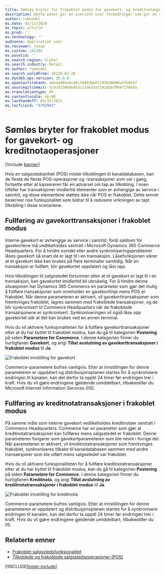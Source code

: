 ```yaml
---
title: Sømløs bryter for frakoblet modus for gavekort- og kreditnotaoperasjoner
description: Dette emnet gir en oversikt over forbedringer som gir en sømløs bryter i frakoblet modus for bestemte betalingstyper.
author: rubendel
ms.date: 02/11/2020
ms.topic: article
ms.prod: ''
ms.technology: ''
audience: Application user
ms.reviewer: josaw
ms.custom: 141393
ms.assetid: ''
ms.search.region: Global
ms.search.industry: Retail
ms.author: rubendel
ms.search.validFrom: 20120-02-28
ms.dyn365.ops.version: 10.0.8
ms.openlocfilehash: a8eda003e4cd4cf0d43bb07c93bd8d68a2fb9e57
ms.sourcegitcommit: 3cdc42346bb653c13ab33a7142dbb7969f1f6dda
ms.translationtype: HT
ms.contentlocale: nb-NO
ms.lasthandoff: 03/31/2021
ms.locfileid: "5792963"
---
```

# <a name="seamless-offline-switch-for-gift-card-and-credit-memo-operations"></a>Sømløs bryter for frakoblet modus for gavekort- og kreditnotaoperasjoner

[!include [banner](../includes/banner.md)]

Hvis en salgsstedsenhet (POS) mister tilkoblingen til kanaldatabasen, kan de fleste de fleste POS-operasjoner og -transaksjoner som var i gang, fortsette etter at kassereren får en advarsel om tap av tilkobling. I noen tilfeller har transaksjoner imidlertid elementer som er avhengige av service i sanntid, og disse elementene støttes ikke når POS er frakoblet. Dette emnet beskriver noe funksjonalitet som bidrar til å redusere virkningen av tapt tilkobling i disse scenariene.

## <a name="completing-gift-card-transactions-in-offline-mode"></a>Fullføring av gavekorttransaksjoner i frakoblet modus

Interne gavekort er avhengige av service i sanntid, fordi saldoen for gavekortene må vedlikeholdes sentralt i Microsoft Dynamics 365 Commerce Headquarters. For å hindre svindel eller andre synkroniseringsproblemer låses gavekort så snart de er lagt til i en transaksjon. Låsefunksjonen sikrer at et gavekort ikke kan brukes på flere terminaler samtidig. Når en transaksjon er fullført, blir gavekortet oppdatert og låst opp.

Hvis tilkoblingen til salgsstedet forsvinner etter at et gavekort er lagt til i en transaksjon, kan gavekortet imidlertid bli ubrukelig. For å hindre denne situasjonen har Dynamics 365 Commerce en parameter som gjør det mulig å fullføre transaksjoner som inneholder en gavekortlinje mens POS er frakoblet. Når denne parameteren er aktivert, vil gavekorttransaksjoner som fremtvinges frakoblet, lagres sammen med frakoblede transaksjoner, og de blir synkronisert til Commerce Headquarters når de frakoblede transaksjonene er synkronisert. Synkroniseringen vil også låse opp gavekortet slik at det kan brukes ved en annen terminal.

Hvis du vil aktivere funksjonaliteten for å fullføre gavekorttransaksjoner etter at du har byttet til frakoblet modus, kan du gå til kategorien **Postering** på siden **Parametere for Commerce**. I denne kategorien finner du hurtigfanen **Gavekort**, og angi **Tillat avslutning av gavekorttransaksjoner i frakoblet modus** til **Ja**.

![Frakoblet innstilling for gavekort](../media/gift.png)

Commerce-parametere bufres vanligvis. Etter at innstillingen for denne parameteren er oppdatert og distribusjonsplanen startes for å synkronisere endringen til kanalen, kan det derfor ta opptil 24 timer før endringen trer i kraft. Hvis du vil gjøre endringene gjeldende umiddelbart, tilbakestiller du Microsoft Internet Information Services (IIS).

## <a name="completing-credit-memo-transactions-in-offline-mode"></a>Fullføring av kreditnotatransaksjoner i frakoblet modus

På samme måte som interne gavekort vedlikeholdes kreditnotaer sentralt i Commerce Headquarters. Commerce har en parameter som gjør at kreditnotatransaksjoner kan fullføres mens salgsstedet er frakoblet. Denne parameteren fungerer som gavekortparameteren som ble nevnt i forrige del. Når parameteren er aktivert, vil kreditnotatransaksjoner som fremtvinges frakoblet, synkroniseres tilbake til kanaldatabasen sammen med andre transaksjoner som ble utført mens salgsstedet var frakoblet.

Hvis du vil aktivere funksjonaliteten for å fullføre kreditnotatransaksjoner etter at du har byttet til frakoblet modus, kan du gå til kategorien **Postering** på siden **Parametere for Commerce**. I denne kategorien finner du hurtigfanen **Kreditnota**, og angi **Tillat avslutning av kreditnotatransaksjoner i frakoblet modus** til **Ja**.

![Frakoblet innstilling for kreditnota](../media/creditmemo.png)

Commerce-parametere bufres vanligvis. Etter at innstillingen for denne parameteren er oppdatert og distribusjonsplanen startes for å synkronisere endringen til kanalen, kan det derfor ta opptil 24 timer før endringen trer i kraft. Hvis du vil gjøre endringene gjeldende umiddelbart, tilbakestiller du IIS.

## <a name="related-topics"></a>Relaterte emner

- [Frakoblet salgsstedsfunksjonalitet](https://docs.microsoft.com/dynamics365/retail/pos-offline-functionality)
- [Tilkoblede og frakoblede salgsstedsoperasjoner (POS)](https://docs.microsoft.com/dynamics365/retail/pos-operations)


[!INCLUDE[footer-include](../../includes/footer-banner.md)]
